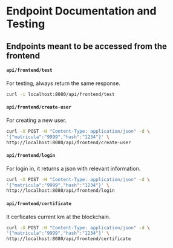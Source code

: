 # Endpoint Documentation and Testing

## Endpoints meant to be accessed from the frontend

#### `api/frontend/test`

For testing, always return the same response.

```sh
curl -i localhost:8080/api/frontend/test
```

#### `api/frontend/create-user`

For creating a new user.

```sh
curl -X POST -H "Content-Type: application/json" -d \
'{"matricula":"9999","hash":"1234"}' \
http://localhost:8080/api/frontend/create-user
```

#### `api/frontend/login`

For login in, it returns a json with relevant information.

```sh
curl -X POST -H "Content-Type: application/json" -d \
'{"matricula":"9999","hash":"1234"}' \
http://localhost:8080/api/frontend/login
```

#### `api/frontend/certificate`

It cerficates current km at the blockchain.

```sh
curl -X POST -H "Content-Type: application/json" -d \
'{"matricula":"9999","hash":"1234"}' \
http://localhost:8080/api/frontend/certificate
```
